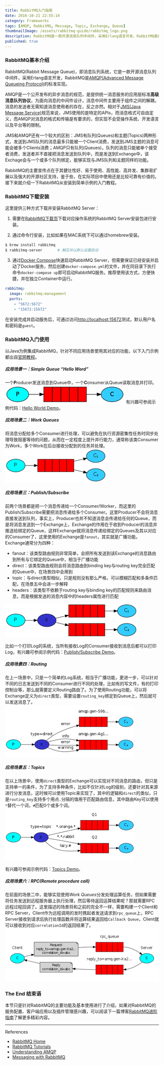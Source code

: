 ```yaml
---
title: RabbitMQ入门指南
date: 2016-10-21 22:55:14
category: Frameworks
tags: [AMQP, RabbitMQ, Message, Topic, Exchange, Queue]
thumbnailImage: /assets/rabbitmq-guide/rabbitmq_logo.png
description: RabbitMQ是一款开源消息队列中间件，采用Erlang语言开发，RabbitMQ是AMQP的标准实现，在易用性、扩展性、高可用性等方面表现不错。
published: true
---
```


### RabbitMQ基本介绍
RabbitMQ(Rabbit Message Queue)，即消息队列系统，它是一款开源消息队列中间件，采用Erlang语言开发，RabbitMQ是[AMQP(Advanced Message Queueing Protocol)](https://spring.io/understanding/AMQP)的标准实现。

AMQP是一个公开发布的异步消息的规范，是提供统一消息服务的应用层标准**高级消息队列协议**，为面向消息的中间件设计，消息中间件主要用于组件之间的解耦，消息的发送者无需知道消息使用者的存在，反之亦然。相对于[JMS(Java Message Service)](https://en.wikipedia.org/wiki/Java_Message_Service)规范来说，JMS使用的是特定的APIs，而消息格式可自由定义，而AMQP对消息的格式和传输是有要求的，但实现不会受操作系统、开发语言以及平台等的限制。

JMS和AMQP还有一个较大的区别：JMS有队列(Queues)和主题(Topics)两种形式，发送到JMS队列的消息最多只能被一个Client消费，发送到JMS主题的消息可能会被多个Clients消费；AMQP只有队列(Queues)，队列的消息只能被单个接受者消费，发送者并不直接把消息发送到队列中，而是发送到Exchange中，该Exchage会与一个或多个队列绑定，能够实现与JMS队列和主题同样的功能。

RabbitMQ的主要宣传点在于其健壮性好、易于使用、高性能、高并发、集群易扩展以及强大的开源社区支持，鉴于些，在实际项目中使用还是比较可靠有价值的。接下来就介绍一下RabbitMQ从安装到简单示例的入门教程。

### RabbitMQ下载安装
这里提供三种方式下载并安装RabbitMQ Server：
1. 需要在[RabbitMQ下载页](https://www.rabbitmq.com/download.html)下载对应操作系统的RabbitMQ Server安装包进行安装。

2. 通过命令行安装，比如如果在MAC系统下可以通过homebrew安装。
``` bash
$ brew install rabbitmq
$ rabbitmq-server       # 解压并以默认设置启动
```

3. 通过[Docker Compose](https://docs.docker.com/compose/)快速启动RabbitMQ Server，但需要保证已经安装并启动了Docker服务，然后创建`docker-compose.yml`的文件，并在同目录下执行命令`docker-compose up`即可启动RabbitMQ服务。推荐使用该方式，方便快捷，并在独立Container中运行。
``` yml docker-compose.yml
rabbitmq:
  image: rabbitmq:management
  ports:
    - "5672:5672"
    - "15672:15672"
```

在安装完成并启动服务后，可通过访问[http://localhost:15672](http://localhost:15672)测试，默认用户名和密码是`guest`。

### RabbitMQ入门使用

以Java为例集成RabbitMQ，针对不同应用场景使用其对应的功能，以下入门示例都出自[官网教程](http://www.rabbitmq.com/getstarted.html)。

##### 应用场景一：Simple Queue “Hello Word”
一个**P**roducer发送消息到Queue中，一个**C**onsumer从Queue读取消息并打印。
![](/assets/rabbitmq-guide/simple_queue.png)
有兴趣可参阅示例代码：[Hello World Demo](https://github.com/Waterstrong/spring-rabbitmq/tree/master/src/main/java/ws/demo/rabbitmq/message/helloWorld)。

##### 应用场景二：Work Queues
将消息分配给多个Consumer进行处理，可以避免在执行资源密集性任务时同步处理导致阻塞等待的问题，从而在一定程度上提升并行能力，通常称该类Consumer为Work，多个Work在后台接收分配到的任务并处理。
![](/assets/rabbitmq-guide/work_queues.png)

##### 应用场景三：Publish/Subscribe
前两个场景都是把一个消息传递给一个Consumer/Worker，而这里的Publish/Subscribe需要把消息传递给多个Consumer。这里Producer不会将消息直接发送到队列，事实上，Producer也并不知道消息会传递给任何的Queue，而是将消息发送到一个Exchange上，Exchange的作用在于收到Producer的消息并推送给绑定的Queue，这样Exchange就将消息传递给绑定的Queues及其以对应的Consumer了，这里使用的Exchange是`fanout`，其实就是广播功能。Exchange通常分为四种：
- fanout：该类型路由规则非常简单，会把所有发送到该Exchange的消息路由到所有与它绑定的Queue中，相当于广播功能
- direct：该类型路由规则会将消息路由到binding key与routing key完全匹配的Queue中，在场景四中会用到
- topic：与direct类型相似，只是规则没有那么严格，可以模糊匹配和多条件匹配，在场景五中会进一步解释
- headers：该类型不依赖于routing key与binding key的匹配规则来路由消息，而是根据发送的消息内容中的headers属性进行匹配

![](/assets/rabbitmq-guide/publish_subscribe.png)

比如一个打印Log的系统，当所有接收Log的Consumer接收到消息后都可以打印Log，有兴趣可参阅示例代码：[Publish/Subscribe Demo](https://github.com/Waterstrong/spring-rabbitmq/tree/master/src/main/java/ws/demo/rabbitmq/message/publishsubscribe)。

##### 应用场景四：Routing
在上一场景中，只是一个简单的Log系统，相当于广播功能，更进一步，可以针对不同的日志发送到不同的Consumer进行不同的处理，比如有的写文件，有的打印控制台等，那么就需要定义Routing路由了。为了使用Routing功能，可以将Exchange定义为`direct`类型，需要设置`routing_key`绑定到Queue上，然后就可以发送消息了。
![](/assets/rabbitmq-guide/routing.png)

##### 应用场景五：Topics
在以上场景中，使用`direct`类型的Exchange可以实现对不同消息的路由，但只是支持单一的条件，为了支持多种条件，比如不仅针对Log的级别，还要针对其来源进行分发消息，这时候可以使用Topic来实现了，其中的逻辑和`direct`的类似，只是`routing_key`支持多个用点`.`分隔的值用于匹配路由信息，其中路由Key可以使用`*`替代一个词，`#`匹配0个或多个词。
![](/assets/rabbitmq-guide/topics.png)

有兴趣可参阅示例代码：[Topics Demo](https://github.com/Waterstrong/spring-rabbitmq/tree/master/src/main/java/ws/demo/rabbitmq/message/topics)。

##### 应用场景六：RPC(Remote procedure call)
在前面的场景二中，能够实现使用*Work Queues*分发处理运算任务，但如果需要将任务发送到远程服务器上执行处理，然后等待返回运算结果呢？那就需要RPC远程过程回调了。这里描述的场景将和之前的完全不一样，需要构建一个Client和RPC Server，Client作为远程调用的发时携起者发送请求到`rpc_queue`上，RPC Server接收到请求后执行处理函数并将运算结果返回给`Callback Queue`，Client就可以接收到对应`correlationId`的返回结果了。
![](/assets/rabbitmq-guide/rpc.png)


### The End 结束语
本节只是针对RabbitMQ的主要功能及基本使用进行了介绍，如果对RabbitMQ的服务配置、客户端应用以及插件管理感兴趣，可以阅读下一篇博客[RabbitMQ进阶指南](/rabbitmq-prfessional)了解更多精彩内容。

----
References

* [RabbitMQ Home](http://www.rabbitmq.com/)
* [RabbitMQ Tutorials](http://www.rabbitmq.com/getstarted.html)
* [Understanding AMQP](https://spring.io/understanding/AMQP)
* [Messaging with RabbitMQ](https://spring.io/guides/gs/messaging-rabbitmq/)